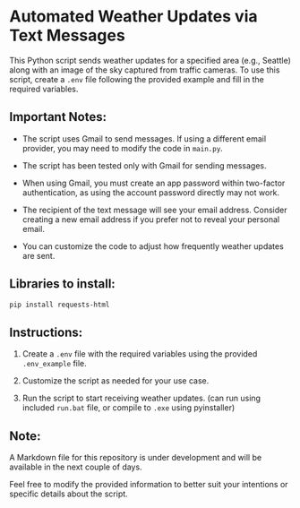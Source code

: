 
# Automated Weather Updates via Text Messages

This Python script sends weather updates for a specified area (e.g., Seattle) along with an image of the sky captured from traffic cameras. To use this script, create a `.env` file following the provided example and fill in the required variables.





## Important Notes:

- The script uses Gmail to send messages. If using a different email provider, you may need to modify the code in `main.py`.
  
- The script has been tested only with Gmail for sending messages.

- When using Gmail, you must create an app password within two-factor authentication, as using the account password directly may not work.

- The recipient of the text message will see your email address. Consider creating a new email address if you prefer not to reveal your personal email.

- You can customize the code to adjust how frequently weather updates are sent.

##  Libraries to install:

```bash
pip install requests-html
```


## Instructions:

1. Create a `.env` file with the required variables using the provided `.env_example` file.

2. Customize the script as needed for your use case.

3. Run the script to start receiving weather updates. (can run using included `run.bat` file, or compile to `.exe` using pyinstaller)

## Note:

A Markdown file for this repository is under development and will be available in the next couple of days.

Feel free to modify the provided information to better suit your intentions or specific details about the script.


